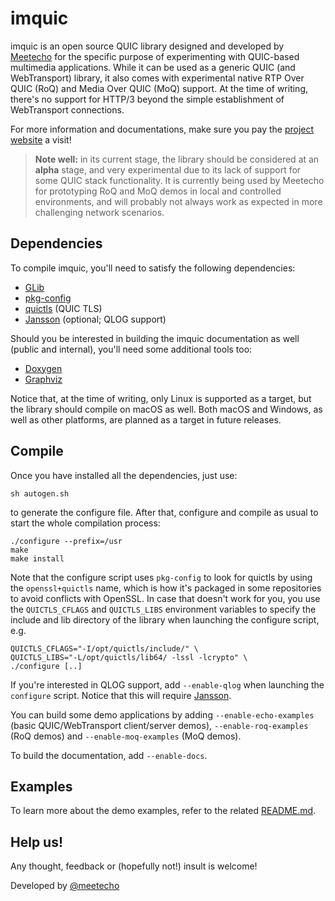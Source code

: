 imquic
======

imquic is an open source QUIC library designed and developed by [Meetecho](https://www.meetecho.com) for the specific purpose of experimenting with QUIC-based multimedia applications. While it can be used as a generic QUIC (and WebTransport) library, it also comes with experimental native RTP Over QUIC (RoQ) and Media Over QUIC (MoQ) support. At the time of writing, there's no support for HTTP/3 beyond the simple establishment of WebTransport connections.

For more information and documentations, make sure you pay the [project website](https://imquic.conf.meetecho.com) a visit!

> **Note well:** in its current stage, the library should be considered at an **alpha** stage, and very experimental due to its lack of support for some QUIC stack functionality. It is currently being used by Meetecho for prototyping RoQ and MoQ demos in local and controlled environments, and will probably not always work as expected in more challenging network scenarios.

## Dependencies

To compile imquic, you'll need to satisfy the following dependencies:

* [GLib](https://docs.gtk.org/glib/)
* [pkg-config](http://www.freedesktop.org/wiki/Software/pkg-config/)
* [quictls](https://quictls.github.io/) (QUIC TLS)
* [Jansson](https://github.com/akheron/jansson) (optional; QLOG support)


Should you be interested in building the imquic documentation as well (public and internal), you'll need some additional tools too:

* [Doxygen](https://www.doxygen.org)
* [Graphviz](https://www.graphviz.org/)

Notice that, at the time of writing, only Linux is supported as a target, but the library should compile on macOS as well. Both macOS and Windows, as well as other platforms, are planned as a target in future releases.

## Compile

Once you have installed all the dependencies, just use:

	sh autogen.sh

to generate the configure file. After that, configure and compile as usual to start the whole compilation process:

	./configure --prefix=/usr
	make
	make install

Note that the configure script uses `pkg-config` to look for quictls by using the `openssl+quictls` name, which is how it's packaged in some repositories to avoid conflicts with OpenSSL. In case that doesn't work for you, you use the `QUICTLS_CFLAGS` and `QUICTLS_LIBS` environment variables to specify the include and lib directory of the library when launching the configure script, e.g.

	QUICTLS_CFLAGS="-I/opt/quictls/include/" \
	QUICTLS_LIBS="-L/opt/quictls/lib64/ -lssl -lcrypto" \
	./configure [..]

If you're interested in QLOG support, add `--enable-qlog` when launching the `configure` script. Notice that this will require [Jansson](https://github.com/akheron/jansson).

You can build some demo applications by adding `--enable-echo-examples` (basic QUIC/WebTransport client/server demos), `--enable-roq-examples` (RoQ demos) and `--enable-moq-examples` (MoQ demos).

To build the documentation, add `--enable-docs`.

## Examples

To learn more about the demo examples, refer to the related [README.md](examples/README.md).

## Help us!
Any thought, feedback or (hopefully not!) insult is welcome!

Developed by [@meetecho](https://github.com/meetecho)
